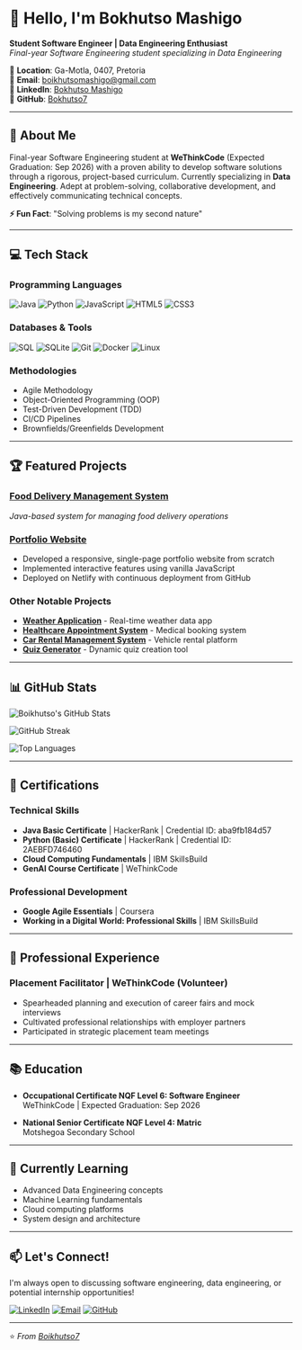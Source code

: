 # 👋 Hello, I'm Bokhutso Mashigo

**Student Software Engineer | Data Engineering Enthusiast**  
*Final-year Software Engineering student specializing in Data Engineering*

📍 **Location**: Ga-Motla, 0407, Pretoria  
📧 **Email**: boikhutsomashigo@gmail.com  
💼 **LinkedIn**: [Bokhutso Mashigo](https://www.linkedin.com/in/bokhutso-mashigo-b8327534b)  
🐙 **GitHub**: [Bokhutso7](https://github.com/Boikhutso7)

---

## 🚀 About Me

Final-year Software Engineering student at **WeThinkCode** (Expected Graduation: Sep 2026) with a proven ability to develop software solutions through a rigorous, project-based curriculum. Currently specializing in **Data Engineering**. Adept at problem-solving, collaborative development, and effectively communicating technical concepts.

**⚡ Fun Fact**: "Solving problems is my second nature"

---

## 💻 Tech Stack

### **Programming Languages**
![Java](https://img.shields.io/badge/Java-%23ED8B00.svg?style=for-the-badge&logo=java&logoColor=white)
![Python](https://img.shields.io/badge/Python-3776AB?style=for-the-badge&logo=python&logoColor=white)
![JavaScript](https://img.shields.io/badge/JavaScript-F7DF1E?style=for-the-badge&logo=javascript&logoColor=black)
![HTML5](https://img.shields.io/badge/HTML5-E34F26?style=for-the-badge&logo=html5&logoColor=white)
![CSS3](https://img.shields.io/badge/CSS3-1572B6?style=for-the-badge&logo=css3&logoColor=white)

### **Databases & Tools**
![SQL](https://img.shields.io/badge/SQL-4479A1?style=for-the-badge&logo=postgresql&logoColor=white)
![SQLite](https://img.shields.io/badge/SQLite-003B57?style=for-the-badge&logo=sqlite&logoColor=white)
![Git](https://img.shields.io/badge/Git-F05032?style=for-the-badge&logo=git&logoColor=white)
![Docker](https://img.shields.io/badge/Docker-2496ED?style=for-the-badge&logo=docker&logoColor=white)
![Linux](https://img.shields.io/badge/Linux-FCC624?style=for-the-badge&logo=linux&logoColor=black)

### **Methodologies**
- Agile Methodology
- Object-Oriented Programming (OOP)
- Test-Driven Development (TDD)
- CI/CD Pipelines
- Brownfields/Greenfields Development

---

## 🏆 Featured Projects

### **[Food Delivery Management System](https://github.com/Bokhutso7/food-delivery-management-system)**
*Java-based system for managing food delivery operations*

### **[Portfolio Website](https://github.com/Bokhutso7/Portfolio-Website)**
- Developed a responsive, single-page portfolio website from scratch
- Implemented interactive features using vanilla JavaScript
- Deployed on Netlify with continuous deployment from GitHub

### **Other Notable Projects**
- **[Weather Application](https://github.com/Bokhutso7/Weather-application)** - Real-time weather data app
- **[Healthcare Appointment System](https://github.com/Bokhutso7/Healthcare-appointment-System)** - Medical booking system
- **[Car Rental Management System](https://github.com/Bokhutso7/Car-Rental-Management-System)** - Vehicle rental platform
- **[Quiz Generator](https://github.com/Bokhutso7/quiz_generator)** - Dynamic quiz creation tool

---

## 📊 GitHub Stats

![Boikhutso's GitHub Stats](https://github-readme-stats.vercel.app/api?username=Boikhutso7&show_icons=true&theme=radical&hide_border=true)

![GitHub Streak](https://github-readme-streak-stats.herokuapp.com/?user=Boikhutso7&theme=radical&hide_border=true)

![Top Languages](https://github-readme-stats.vercel.app/api/top-langs/?username=Boikhutso7&layout=compact&theme=radical&hide_border=true)

---

## 🏅 Certifications

### **Technical Skills**
- **Java Basic Certificate** | HackerRank | Credential ID: aba9fb184d57
- **Python (Basic) Certificate** | HackerRank | Credential ID: 2AEBFD746460
- **Cloud Computing Fundamentals** | IBM SkillsBuild
- **GenAI Course Certificate** | WeThinkCode

### **Professional Development**
- **Google Agile Essentials** | Coursera
- **Working in a Digital World: Professional Skills** | IBM SkillsBuild

---

## 💼 Professional Experience

### **Placement Facilitator** | WeThinkCode (Volunteer)
- Spearheaded planning and execution of career fairs and mock interviews
- Cultivated professional relationships with employer partners
- Participated in strategic placement team meetings

---

## 📚 Education

- **Occupational Certificate NQF Level 6: Software Engineer**  
  WeThinkCode | Expected Graduation: Sep 2026

- **National Senior Certificate NQF Level 4: Matric**  
  Motshegoa Secondary School

---

## 🎯 Currently Learning

- Advanced Data Engineering concepts
- Machine Learning fundamentals
- Cloud computing platforms
- System design and architecture

---

## 📫 Let's Connect!

I'm always open to discussing software engineering, data engineering, or potential internship opportunities!

[![LinkedIn](https://img.shields.io/badge/LinkedIn-0077B5?style=for-the-badge&logo=linkedin&logoColor=white)](https://www.linkedin.com/in/bokhutso-mashigo-b8327534b)
[![Email](https://img.shields.io/badge/Email-D14836?style=for-the-badge&logo=gmail&logoColor=white)](mailto:boikhutsomashigo@gmail.com)
[![GitHub](https://img.shields.io/badge/GitHub-100000?style=for-the-badge&logo=github&logoColor=white)](https://github.com/Bokhutso7)

---

⭐ *From [Boikhutso7](https://github.com/Boikhutso7)*

